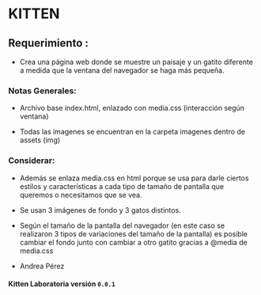 # KITTEN


## Requerimiento :

+ Crea una página web donde se muestre un paisaje y un gatito diferente a medida que la ventana del navegador se haga más pequeña. 


### Notas Generales:

+ Archivo base index.html, enlazado con media.css (interacción según ventana) 

+ Todas las imagenes se encuentran en la carpeta imagenes dentro de assets (img)


### Considerar: 

+ Además se enlaza media.css en html porque se usa para darle ciertos estilos y características a cada tipo de tamaño de pantalla que queremos o necesitamos que se vea.

+ Se usan 3 imágenes de fondo y 3 gatos distintos.

+ Según el tamaño de la pantalla del navegador (en este caso se realizaron 3 tipos de variaciones del tamaño de la pantalla) es posible cambiar el fondo junto con cambiar a otro gatito gracias a @media de media.css

	


+ Andrea Pérez 

#### Kitten Laboratoria versión `0.0.1` 